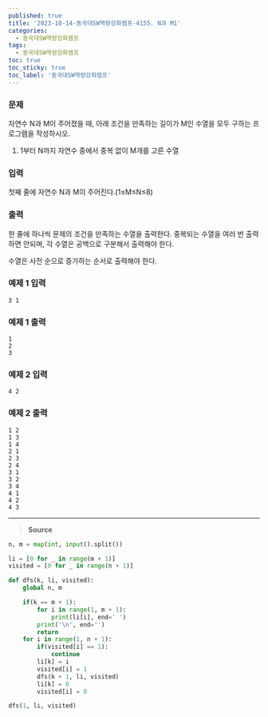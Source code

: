 ```yaml
---
published: true
title: '2023-10-14-동국대SW역량강화캠프-4155. N과 M1'
categories:
  - 동국대SW역량강화캠프
tags:
  - 동국대SW역량강화캠프
toc: true
toc_sticky: true
toc_label: '동국대SW역량강화캠프'
---
```


### **문제**

자연수 N과 M이 주어졌을 때, 아래 조건을 만족하는 길이가 M인 수열을 모두 구하는 프로그램을 작성하시오.

1. 1부터 N까지 자연수 중에서 중복 없이 M개를 고른 수열

### **입력**

첫째 줄에 자연수 N과 M이 주어진다.(1≤M≤N≤8)

### **출력**

한 줄에 하나씩 문제의 조건을 만족하는 수열을 출력한다. 중복되는 수열을 여러 번 출력하면 안되며, 각 수열은 공백으로 구분해서 출력해야 한다.

수열은 사전 순으로 증가하는 순서로 출력해야 한다.

### **예제 1 입력**

```
3 1
```

### **예제 1 출력**

```
1
2
3
```

### **예제 2 입력**

```
4 2
```

### **예제 2 출력**

```
1 2
1 3
1 4
2 1
2 3
2 4
3 1
3 2
3 4
4 1
4 2
4 3
```

---

> **Source**

```python
n, m = map(int, input().split())

li = [0 for _ in range(m + 1)]
visited = [0 for _ in range(n + 1)]

def dfs(k, li, visited):
	global n, m

	if(k == m + 1):
		for i in range(1, m + 1):
			print(li[i], end=' ')
		print('\n', end='')
		return
	for i in range(1, n + 1):
		if(visited[i] == 1):
			continue
		li[k] = i
		visited[i] = 1
		dfs(k + 1, li, visited)
		li[k] = 0
		visited[i] = 0

dfs(1, li, visited)
```
